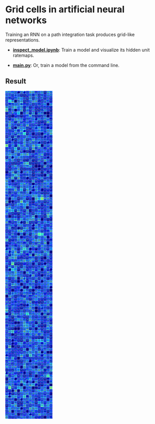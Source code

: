 # Grid cells in artificial neural networks

Training an RNN on a path integration task produces grid-like representations. 

* [**inspect_model.ipynb**]():
  Train a model and visualize its hidden unit ratemaps.
  
* [**main.py**]():
  Or, train a model from the command line.

## Result

![grid visualization](./docs/LSTM_hexagons.png)
